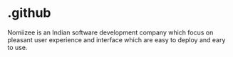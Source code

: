 # .github
Nomiizee is an Indian software development company which focus on pleasant user experience and interface which are easy to deploy and eary to use.
